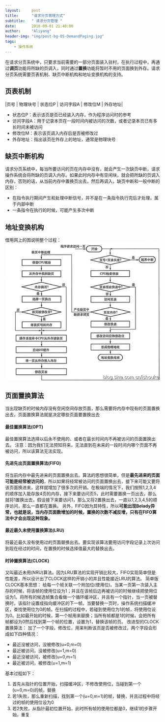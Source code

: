 ```yaml
---
layout:     post
title:      "请求分页管理方式"
subtitle:   " 请求分页管理 "
date:       2018-09-01 21:40:00
author:     "Aliyang"
header-img: "img/post-bg-OS-DemandPaging.jpg"
tags:
    - 操作系统
---
```

在请求分页系统中，只要求当前需要的一部分页面装入驻村，在执行过程中，再通过**调页**功能将所缺的页调入，同时通过**置换**功能将暂时不用的页面换到外存。请求分页系统需要页表机制、缺页中断机构和地址变换机构的支持。
## 页表机制
|页号 | 物理块号 | 状态位P | 访问字段A | 修改位M | 外存地址|

* 状态位P：表示该页是否已经装入内存，作为程序访问时的参考
* 访问字段A：用于记录本页在一段时间内被访问的次数，或者记录本页已有多长时间未被访问
* 修改位M：表示该页调入内存后是否被修改过
* 外存地址：指出该页在外存上的地址，通常是物理块号

## 缺页中断机构
请求分页系统中，每当所要访问的页在内存中没有，就会产生一次缺页中断，请求操作系统会将所缺的页调入内存。如果此时内存中有空闲块，就会把所缺的页调入内存，否则的话，从当前内存中置换页出去，然后再调入，缺页中断和一般中断的区别：

* 在指令执行期间产生和处理中断信号，并不是在一条指令执行完后才处理，属于内部中断
* 一条指令在执行的时候，可能产生多次中断

## 地址变换机构
借用网上的图说明整个过程：
![请求分页](https://github.com/CoderAssassin/markdownImg/blob/master/operate_system/qingqiufenye.jpg?raw=true)

## 页面置换算法
当出现缺页的时候内存没有空闲空间存放页面，那么需要将内存中现有的页面置换出去，页面置换算法就是决定哪些页面要置换出去
#### 最佳置换算法(OPT)
最佳置换算法选择以后永不使用的、或者在最长时间内不再被访问的页面置换出去。
注意：因为我们无法预知将来，无法直到在未来的一段时间内哪个页面不再被访问，所以该算法无法实现。

#### 先进先出页面置换算法(FIFO)
将当前内存中最先进来的页面置换出去。算法的思想很简单，但是**最先进来的页面可能是经常被访问的**，所以如果将经常被访问的页面置换出去，接下来可能又要将该页面换进来，这样就增加了很多次的开销。在极端的情况下，我们按照1,2,3,4的顺序加入能存放4页的内存，接下来要访问页5，此时需要置换一页出去，那么就将1置换出去，假设接下来要访问1，那么又将2置换出去，一直以1,2,3,4,5的顺序访问，那么一直都在置换。
另外，FIFO因为其特性，所以**可能出现Belady异常，也就是说，当内存页面数增加的时候，置换的次数不减反增，只有在FIFO算法中才会出现这种现象。**

#### 最近最久未使用置换算法(LRU)
将最近最久没有使用过的页面替换出去。要实现该算法要用访问字段记录上次访问到现在经过的时间，在置换的时候选择值最大的替换出去。

#### 时钟置换算法(CLOCK)
又叫最近未用(NRU)算法。因为LRU算法的实现开销比较大，FIFO实现简单但是性能差，所以设计出了CLOCK这样的开销小的并且性能接近LRU的算法。
简单版CLOCK基本思想：
给每一个帧关联一个附加位(使用位)。当某一页第一次装入主存的时候，将该帧的使用位设为1；并且在该帧后边再被访问的时候继续把使用位设为1。将所有的候选帧集合看做一个循环缓冲区，并且有一个指针，当一页被替换时，该指针设置成指向缓冲区的下一帧。当要替换一页时，操作系统扫描缓冲区，查找使用位为0的帧。在扫描的过程中，若碰到使用位为1的帧，将使用位设为0。比如最开始的时候，第一个帧用来替换；当所有帧都是1的时候，会把所有帧都设为0然后找到第一个帧的位置，设置为1，替换该帧的页。
改进型的CLOCK置换算法：
加了一个字段，修改位，用来判断该页是否被修改过，两个字段会形成如下四种情况：

 * 最近没被访问，没被修改(u=0,m=0)
 * 最近被访问，没被修改(u=1,m=0)
 * 最近没被访问，被修改(u=0,m=1)
 * 最近被访问，被修改(u=1,m=1)

基本过程如下：

1. 首先从指针的位置开始，扫描缓冲区，不修改使用位，当碰到第一个(u=0,m=0)的帧，替换
2. 若1失败，那么重新扫描，找到第一个(u=0,m=1)的帧，替换，并且过程中将经过的帧的使用位设为0
3. 若2失败，从指针最初位置开始，此时所有帧的使用位都是0，继续1的步骤开始，重复
